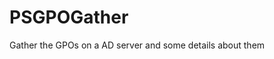 # PSGPOGather
 Gather the GPOs on a AD server and some details about them

<!-- Purpose: Gather the GPOs on a AD server and some details about them -->
<!-- INSTALL_COMMAND: curl -o GPOGather.ps1 https://github.com/mrdatawolf/PSGPOGather/raw/main/GPOGather.ps1 -->
<!-- RUN_COMMAND: GPOGather.ps1 -->